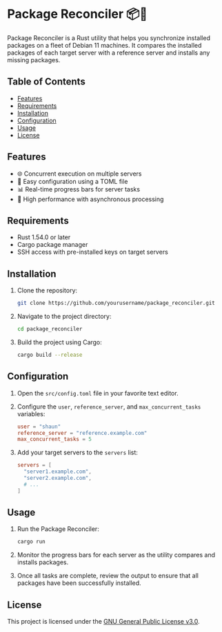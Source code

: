 # Package Reconciler 📦🔄

Package Reconciler is a Rust utility that helps you synchronize installed packages on a fleet of Debian 11 machines. It compares the installed packages of each target server with a reference server and installs any missing packages.

## Table of Contents

- [Features](#features)
- [Requirements](#requirements)
- [Installation](#installation)
- [Configuration](#configuration)
- [Usage](#usage)
- [License](#license)

## Features

- 🌐 Concurrent execution on multiple servers
- 🔧 Easy configuration using a TOML file
- 📊 Real-time progress bars for server tasks
- 🚀 High performance with asynchronous processing

## Requirements

- Rust 1.54.0 or later
- Cargo package manager
- SSH access with pre-installed keys on target servers

## Installation

1. Clone the repository:

   ```bash
   git clone https://github.com/yourusername/package_reconciler.git
   ```

2. Navigate to the project directory:

   ```bash
   cd package_reconciler
   ```

3. Build the project using Cargo:

   ```bash
   cargo build --release
   ```

## Configuration

1. Open the `src/config.toml` file in your favorite text editor.

2. Configure the `user`, `reference_server`, and `max_concurrent_tasks` variables:

   ```toml
   user = "shaun"
   reference_server = "reference.example.com"
   max_concurrent_tasks = 5
   ```

3. Add your target servers to the `servers` list:

   ```toml
   servers = [
     "server1.example.com",
     "server2.example.com",
     # ...
   ]
   ```

## Usage

1. Run the Package Reconciler:

   ```bash
   cargo run
   ```

2. Monitor the progress bars for each server as the utility compares and installs packages.

3. Once all tasks are complete, review the output to ensure that all packages have been successfully installed.

## License

This project is licensed under the [GNU General Public License v3.0](https://www.gnu.org/licenses/gpl-3.0.en.html).